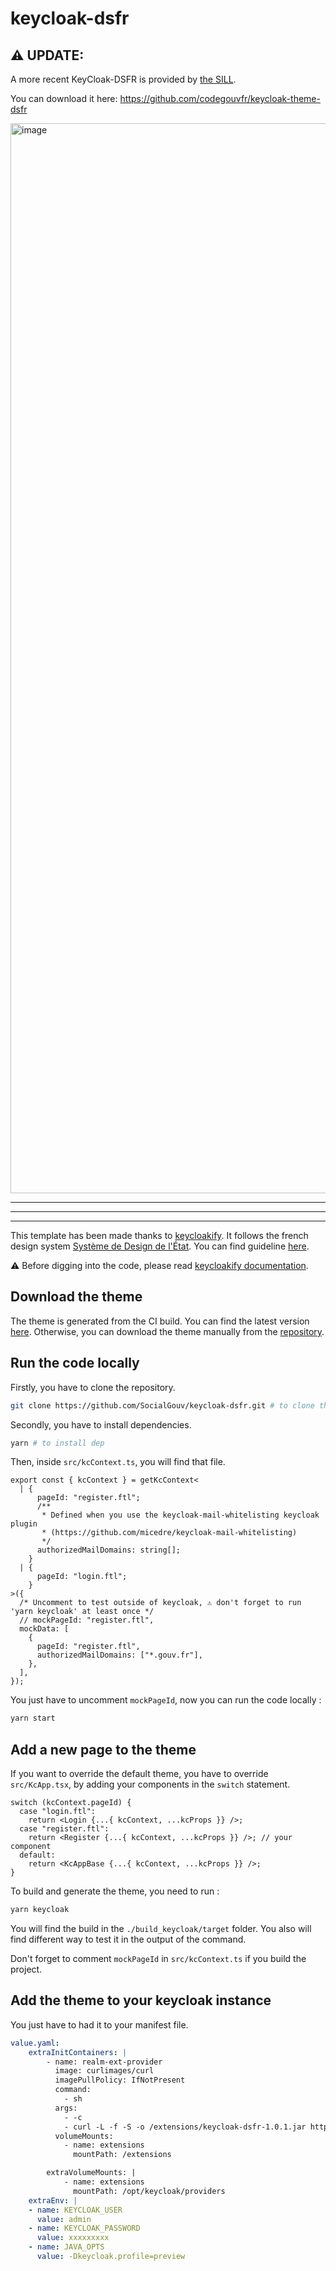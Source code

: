# keycloak-dsfr


## :warning: UPDATE:

A more recent KeyCloak-DSFR is provided by [the SILL](https://sill.etalab.gouv.fr/).

You can download it here: https://github.com/codegouvfr/keycloak-theme-dsfr

<a href="https://youtu.be/PmxyMvheOnc">
  <img width="1712" alt="image" src="https://user-images.githubusercontent.com/6702424/224423044-c1823249-eab6-4844-af43-d059c01416af.png">
</a>

---

---

---

This template has been made thanks to [keycloakify](https://github.com/InseeFrLab/keycloakify). It follows the french design system [Système de Design de l'État](https://www.systeme-de-design.gouv.fr/). You can find guideline [here](https://gouvfr.atlassian.net/wiki/spaces/DB/overview?homepageId=145359476).

:warning: Before digging into the code, please read [keycloakify documentation](https://www.keycloakify.dev/).

## Download the theme

The theme is generated from the CI build. You can find the latest version [here](https://github.com/SocialGouv/keycloak-dsfr/releases/latest/download/keycloak-theme.jar). Otherwise, you can download the theme manually from the [repository](https://github.com/SocialGouv/keycloak-dsfr/releases).

## Run the code locally

Firstly, you have to clone the repository.

```sh
git clone https://github.com/SocialGouv/keycloak-dsfr.git # to clone the reposiroy
```

Secondly, you have to install dependencies.

```sh
yarn # to install dep
```

Then, inside `src/kcContext.ts`, you will find that file.

```tsx
export const { kcContext } = getKcContext<
  | {
      pageId: "register.ftl";
      /**
       * Defined when you use the keycloak-mail-whitelisting keycloak plugin
       * (https://github.com/micedre/keycloak-mail-whitelisting)
       */
      authorizedMailDomains: string[];
    }
  | {
      pageId: "login.ftl";
    }
>({
  /* Uncomment to test outside of keycloak, ⚠️ don't forget to run 'yarn keycloak' at least once */
  // mockPageId: "register.ftl",
  mockData: [
    {
      pageId: "register.ftl",
      authorizedMailDomains: ["*.gouv.fr"],
    },
  ],
});
```

You just have to uncomment `mockPageId`, now you can run the code locally :

```sh
yarn start
```

## Add a new page to the theme

If you want to override the default theme, you have to override `src/KcApp.tsx`, by adding your components in the `switch` statement.

```tsx
switch (kcContext.pageId) {
  case "login.ftl":
    return <Login {...{ kcContext, ...kcProps }} />;
  case "register.ftl":
    return <Register {...{ kcContext, ...kcProps }} />; // your component
  default:
    return <KcAppBase {...{ kcContext, ...kcProps }} />;
}
```

To build and generate the theme, you need to run :

```sh
yarn keycloak
```

You will find the build in the `./build_keycloak/target` folder. You also will find different way to test it in the output of the command.

Don't forget to comment `mockPageId` in `src/kcContext.ts` if you build the project.

## Add the theme to your keycloak instance

You just have to had it to your manifest file.

```yaml
value.yaml:
    extraInitContainers: |
        - name: realm-ext-provider
          image: curlimages/curl
          imagePullPolicy: IfNotPresent
          command:
            - sh
          args:
            - -c
            - curl -L -f -S -o /extensions/keycloak-dsfr-1.0.1.jar https://github.com/SocialGouv/keycloak-dsfr/releases/latest/download/keycloak-theme.jar
          volumeMounts:
            - name: extensions
              mountPath: /extensions

        extraVolumeMounts: |
            - name: extensions
              mountPath: /opt/keycloak/providers
    extraEnv: |
    - name: KEYCLOAK_USER
      value: admin
    - name: KEYCLOAK_PASSWORD
      value: xxxxxxxxx
    - name: JAVA_OPTS
      value: -Dkeycloak.profile=preview
```

